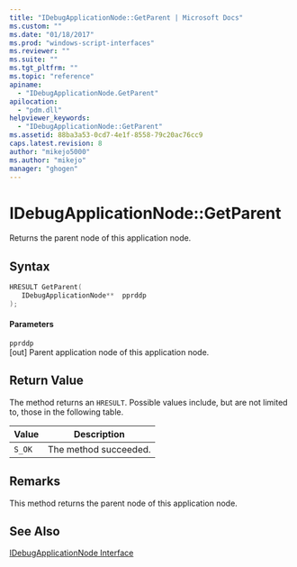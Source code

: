 ```yaml
---
title: "IDebugApplicationNode::GetParent | Microsoft Docs"
ms.custom: ""
ms.date: "01/18/2017"
ms.prod: "windows-script-interfaces"
ms.reviewer: ""
ms.suite: ""
ms.tgt_pltfrm: ""
ms.topic: "reference"
apiname: 
  - "IDebugApplicationNode.GetParent"
apilocation: 
  - "pdm.dll"
helpviewer_keywords: 
  - "IDebugApplicationNode::GetParent"
ms.assetid: 88ba3a53-0cd7-4e1f-8558-79c20ac76cc9
caps.latest.revision: 8
author: "mikejo5000"
ms.author: "mikejo"
manager: "ghogen"
---
```

# IDebugApplicationNode::GetParent
Returns the parent node of this application node.  
  
## Syntax  
  
```cpp
HRESULT GetParent(  
   IDebugApplicationNode**  pprddp  
);  
```  
  
#### Parameters  
 `pprddp`  
 [out] Parent application node of this application node.  
  
## Return Value  
 The method returns an `HRESULT`. Possible values include, but are not limited to, those in the following table.  
  
|Value|Description|  
|-----------|-----------------|  
|`S_OK`|The method succeeded.|  
  
## Remarks  
 This method returns the parent node of this application node.  
  
## See Also  
 [IDebugApplicationNode Interface](../../winscript/reference/idebugapplicationnode-interface.md)